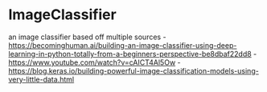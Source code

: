 # ImageClassifier
an image classifier based off multiple sources
-https://becominghuman.ai/building-an-image-classifier-using-deep-learning-in-python-totally-from-a-beginners-perspective-be8dbaf22dd8
-https://www.youtube.com/watch?v=cAICT4Al5Ow
-https://blog.keras.io/building-powerful-image-classification-models-using-very-little-data.html

